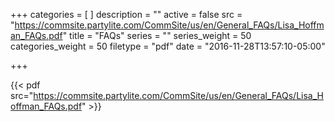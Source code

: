 +++
categories = [
]
description = ""
active = false
src = "https://commsite.partylite.com/CommSite/us/en/General_FAQs/Lisa_Hoffman_FAQs.pdf"
title = "FAQs"
series = ""
series_weight = 50
categories_weight = 50
filetype = "pdf"
date = "2016-11-28T13:57:10-05:00"

+++

{{< pdf src="https://commsite.partylite.com/CommSite/us/en/General_FAQs/Lisa_Hoffman_FAQs.pdf" >}}
